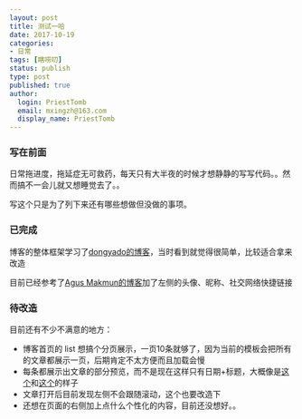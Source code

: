 ```yaml
---
layout: post
title: 测试一哈
date: 2017-10-19
categories:
- 日常
tags: [瞎唠叨]
status: publish
type: post
published: true
author:
  login: PriestTomb
  email: mxingzh@163.com
  display_name: PriestTomb
---
```


### 写在前面

日常拖进度，拖延症无可救药，每天只有大半夜的时候才想静静的写写代码。。然而搞不一会儿就又想睡觉去了。。

写这个只是为了列下来还有哪些想做但没做的事项。

### 已完成

博客的整体框架学习了[dongyado的博客](http://dongyado.com/)，当时看到就觉得很简单，比较适合拿来改造

目前已经参考了[Agus Makmun的博客](https://agusmakmun.github.io/)加了左侧的头像、昵称、社交网络快捷链接

### 待改造

目前还有不少不满意的地方：

* 博客首页的 list 想搞个分页展示，一页10条就够了，因为当前的模板会把所有的文章都展示一页，后期肯定不太方便而且加载会慢
* 每条都展示出文章的部分预览，而不是现在这样只有日期+标题，大概像是[这个](http://qiubaiying.top/)和[这个](https://rsms.me/)的样子
* 文章打开后目前发现左侧不会跟随滚动，这个也要改造下
* 还想在页面的右侧加上点什么个性化的内容，目前还没想好。。